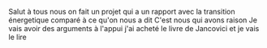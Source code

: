 Salut à tous nous on fait un projet qui a un rapport avec la transition énergetique comparé à ce qu'on nous a dit
C'est nous qui avons raison
Je vais avoir des arguments à l'appui j'ai acheté le livre de Jancovici et je vais le lire